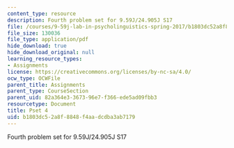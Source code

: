 ```yaml
---
content_type: resource
description: Fourth problem set for 9.59J/24.905J S17
file: /courses/9-59j-lab-in-psycholinguistics-spring-2017/b1803dc52a8f8848f4aadcdba3ab7179_MIT9_59S17_pset4.pdf
file_size: 130036
file_type: application/pdf
hide_download: true
hide_download_original: null
learning_resource_types:
- Assignments
license: https://creativecommons.org/licenses/by-nc-sa/4.0/
ocw_type: OCWFile
parent_title: Assignments
parent_type: CourseSection
parent_uid: 82a364e3-3673-96e7-f366-ede5ad09fbb3
resourcetype: Document
title: Pset 4
uid: b1803dc5-2a8f-8848-f4aa-dcdba3ab7179
---
```

Fourth problem set for 9.59J/24.905J S17
